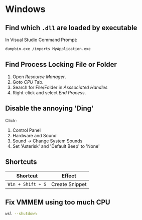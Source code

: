 # Windows

## Find which `.dll` are loaded by executable

In Visual Studio Command Prompt:

```bash
dumpbin.exe /imports MyApplication.exe
```

## Find Process Locking File or Folder

1. Open _Resource Manager_.
2. Goto _CPU_ Tab.
3. Search for File/Folder in _Asssociated Handles_
4. Right-click and select _End Process_.

## Disable the annoying 'Ding'

Click:

1.  Control Panel
2.  Hardware and Sound
3.  Sound -> Change System Sounds
4.  Set 'Asterisk' and 'Default Beep' to 'None'

## Shortcuts

| Shortcut          | Effect         |
| ----------------- | -------------- |
| `Win + Shift + S` | Create Snippet |

## Fix VMMEM using too much CPU

```bash
wsl --shutdown
```
